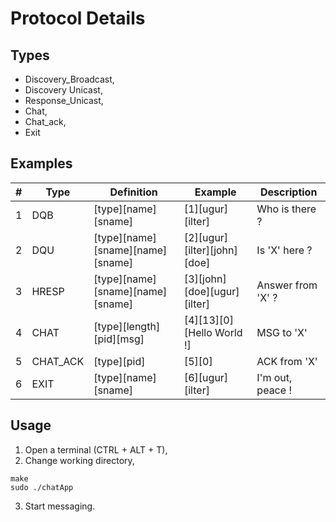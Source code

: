 # Protocol Details

## Types 
* Discovery_Broadcast,
* Discovery Unicast,
* Response_Unicast,
* Chat,
* Chat_ack,
* Exit

## Examples

|#|Type|Definition|Example|Description|
|-|----|----------|-------|-----------|
|1|DQB|[type][name][sname]|[1][ugur][ilter]|Who is there ?|
|2|DQU|[type][name][sname][name][sname]|[2][ugur][ilter][john][doe]|Is 'X' here ?|
|3|HRESP|[type][name][sname][name][sname]|[3][john][doe][ugur][ilter]|Answer from 'X' ?|
|4|CHAT|[type][length][pid][msg]|[4][13][0][Hello World !]|MSG to 'X'|
|5|CHAT_ACK|[type][pid]|[5][0]|ACK from 'X'|
|6|EXIT|[type][name][sname]|[6][ugur][ilter]|I'm out, peace !|

## Usage

1. Open a terminal (CTRL + ALT + T),
2. Change working directory,
```
make
sudo ./chatApp
```
3. Start messaging.
